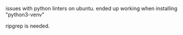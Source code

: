 issues with python linters on ubuntu. ended up working when installing "python3-venv"

ripgrep is needed.



